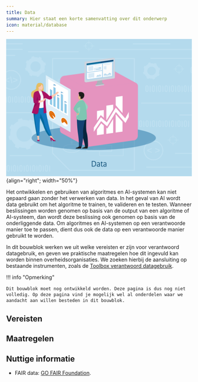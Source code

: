```yaml
---
title: Data
summary: Hier staat een korte samenvatting over dit onderwerp
icon: material/database
---
```


![data](../../afbeeldingen/bouwblokken/data.jpg "visuele weergave data"){align="right"; width="50%"}

Het ontwikkelen en gebruiken van algoritmes en AI-systemen kan niet gepaard gaan zonder het verwerken van data. 
In het geval van AI wordt data gebruikt om het algoritme te trainen, te valideren en te testen. 
Wanneer beslissingen worden genomen op basis van de output van een algoritme of AI-systeem, dan wordt deze beslissing ook genomen op basis van de onderliggende data. 
Om algoritmes en AI-systemen op een verantwoorde manier toe te passen, dient dus ook de data op een verantwoorde manier gebruikt te worden. 

In dit bouwblok werken we uit welke vereisten er zijn voor verantwoord datagebruik, en geven we praktische maatregelen hoe dit ingevuld kan worden binnen overheidsorganisaties. 
We zoeken hierbij de aansluiting op bestaande instrumenten, zoals de [Toolbox verantwoord datagebruik](https://realisatieibds.nl/page/view/628d59dd-0755-4c20-8217-d3f26d9d8a5c/toolbox-voor-verantwoord-datagebruik).  

!!! info "Opmerking"

    Dit bouwblok moet nog ontwikkeld worden. Deze pagina is dus nog niet volledig. Op deze pagina vind je mogelijk wel al onderdelen waar we aandacht aan willen besteden in dit bouwblok. 

## Vereisten

<!-- list_vereisten bouwblok/data -->

## Maatregelen

<!-- list_maatregelen bouwblok/data -->

## Nuttige informatie
- FAIR data: [GO FAIR Foundation](https://www.gofair.foundation/).
